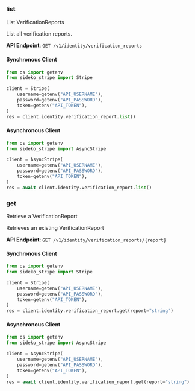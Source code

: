 
### list <a name="list"></a>
List VerificationReports

<p>List all verification reports.</p>

**API Endpoint**: `GET /v1/identity/verification_reports`

#### Synchronous Client

```python
from os import getenv
from sideko_stripe import Stripe

client = Stripe(
    username=getenv("API_USERNAME"),
    password=getenv("API_PASSWORD"),
    token=getenv("API_TOKEN"),
)
res = client.identity.verification_report.list()
```

#### Asynchronous Client

```python
from os import getenv
from sideko_stripe import AsyncStripe

client = AsyncStripe(
    username=getenv("API_USERNAME"),
    password=getenv("API_PASSWORD"),
    token=getenv("API_TOKEN"),
)
res = await client.identity.verification_report.list()
```

### get <a name="get"></a>
Retrieve a VerificationReport

<p>Retrieves an existing VerificationReport</p>

**API Endpoint**: `GET /v1/identity/verification_reports/{report}`

#### Synchronous Client

```python
from os import getenv
from sideko_stripe import Stripe

client = Stripe(
    username=getenv("API_USERNAME"),
    password=getenv("API_PASSWORD"),
    token=getenv("API_TOKEN"),
)
res = client.identity.verification_report.get(report="string")
```

#### Asynchronous Client

```python
from os import getenv
from sideko_stripe import AsyncStripe

client = AsyncStripe(
    username=getenv("API_USERNAME"),
    password=getenv("API_PASSWORD"),
    token=getenv("API_TOKEN"),
)
res = await client.identity.verification_report.get(report="string")
```
